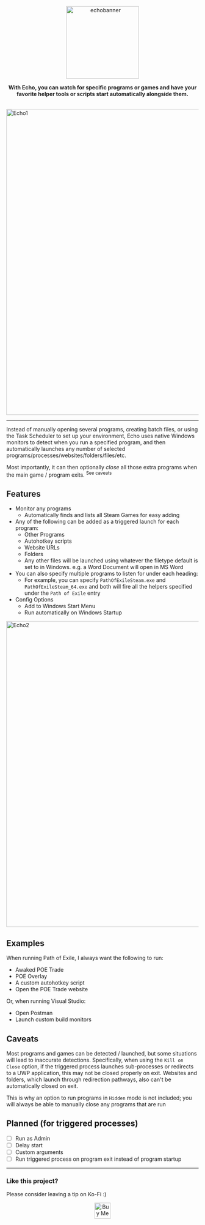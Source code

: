 <p align="center"><img height="190" alt="echobanner" src="https://github.com/user-attachments/assets/4b1c5eb8-c8a9-40c4-b286-f6f6c91155b7" /></p>


<p align="center"><b>With Echo, you can watch for specific programs or games and have your favorite helper tools or scripts start automatically alongside them.</b></p> 

&nbsp;
&nbsp;
<img width="1300" height="800" alt="Echo1" src="https://github.com/user-attachments/assets/96b53f17-6c2f-4fd6-b41d-2e00b84a5f7f" />

---
Instead of manually opening several programs, creating batch files, or using the Task Scheduler to set up your environment, Echo uses native Windows monitors to detect when you run a specified program, and then automatically launches any number of selected programs/processes/websites/folders/files/etc. 

Most importantly, it can then optionally *close* all those extra programs when the main game / program exits. <sup>See caveats</sup> 

## Features

- Monitor any programs
  - Automatically finds and lists all Steam Games for easy adding
- Any of the following can be added as a triggered launch for each program:
  - Other Programs
  - Autohotkey scripts
  - Website URLs
  - Folders
  - Any other files will be launched using whatever the filetype default is set to in Windows. e.g. a Word Document will open in MS Word
- You can also specify multiple programs to listen for under each heading:
  - For example, you can specify `PathOfExileSteam.exe` and `PathOfExileSteam_64.exe` and both will fire all the helpers specified under the `Path of Exile` entry
- Config Options
  - Add to Windows Start Menu
  - Run automatically on Windows Startup
<img width="1300" height="800" alt="Echo2" src="https://github.com/user-attachments/assets/673ae38b-6c6c-4a64-977a-fcc28104a2a1" />


## Examples

When running Path of Exile, I always want the following to run:
- Awaked POE Trade
- POE Overlay
- A custom autohotkey script
- Open the POE Trade website

Or, when running Visual Studio:
- Open Postman
- Launch custom build monitors

## Caveats
Most programs and games can be detected / launched, but some situations will lead to inaccurate detections. Specifically, when using the `Kill on Close` option, if the triggered process launches sub-processes or redirects to a UWP application, this may not be closed properly on exit. 
Websites and folders, which launch through redirection pathways, also can't be automatically closed on exit. 

This is why an option to run programs in `Hidden` mode is not included; you will always be able to manually close any programs that are run

## Planned (for triggered processes)
- [ ] Run as Admin
- [ ] Delay start
- [ ] Custom arguments
- [ ] Run triggered process on program exit instead of program startup

 -----
 ### Like this project?
 Please consider leaving a tip on Ko-Fi :) 
  
 <p align="center"><a href='https://ko-fi.com/iridiumio' target='_blank'><img height='42' style='border:0px;height:42px;' src='https://cdn.ko-fi.com/cdn/kofi3.png?v=3' border='0' alt='Buy Me a Coffee at ko-fi.com' /></a></p>
  
